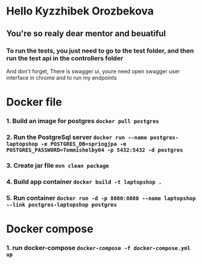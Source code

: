 # Hello Kyzzhibek Orozbekova 
## You're so realy dear mentor and beuatiful
### To run the tests, you just need to go to the test folder, and then run the test api in the controllers folder
And don't forget, There is swagger ui, youre need open swagger user interface in chrome and to run my endpoints

# Docker file
### 1. Build an image for postgres ```docker pull postgres```
### 2. Run the PostgreSql server  ```docker run --name postgres-laptopshop -e POSTGRES_DB=springjpa -e POSTGRES_PASSWORD=Tommishelby04 -p 5432:5432 -d postgres```
### 3. Create jar file ```mvn clean package```
### 4. Build app container ```docker build -t laptopshop .```
### 5. Run container ```docker run -d -p 8080:8080 --name laptopshop --link postgres-laptopshop postgres```

# Docker compose
### 1. run docker-compose ```docker-compose -f docker-compose.yml up```
